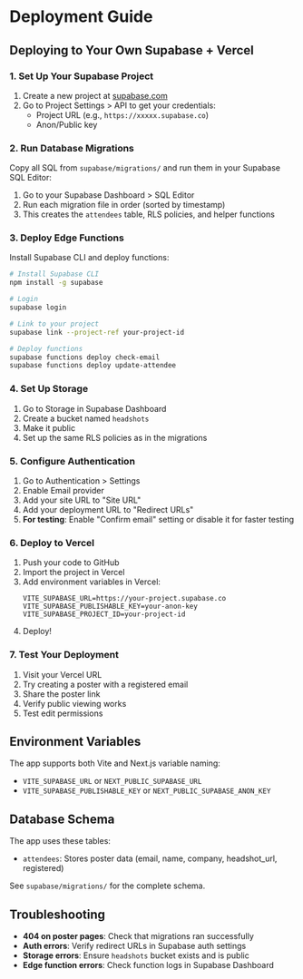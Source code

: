 # Deployment Guide

## Deploying to Your Own Supabase + Vercel

### 1. Set Up Your Supabase Project

1. Create a new project at [supabase.com](https://supabase.com)
2. Go to Project Settings > API to get your credentials:
   - Project URL (e.g., `https://xxxxx.supabase.co`)
   - Anon/Public key

### 2. Run Database Migrations

Copy all SQL from `supabase/migrations/` and run them in your Supabase SQL Editor:

1. Go to your Supabase Dashboard > SQL Editor
2. Run each migration file in order (sorted by timestamp)
3. This creates the `attendees` table, RLS policies, and helper functions

### 3. Deploy Edge Functions

Install Supabase CLI and deploy functions:

```bash
# Install Supabase CLI
npm install -g supabase

# Login
supabase login

# Link to your project
supabase link --project-ref your-project-id

# Deploy functions
supabase functions deploy check-email
supabase functions deploy update-attendee
```

### 4. Set Up Storage

1. Go to Storage in Supabase Dashboard
2. Create a bucket named `headshots`
3. Make it public
4. Set up the same RLS policies as in the migrations

### 5. Configure Authentication

1. Go to Authentication > Settings
2. Enable Email provider
3. Add your site URL to "Site URL"
4. Add your deployment URL to "Redirect URLs"
5. **For testing**: Enable "Confirm email" setting or disable it for faster testing

### 6. Deploy to Vercel

1. Push your code to GitHub
2. Import the project in Vercel
3. Add environment variables in Vercel:
   ```
   VITE_SUPABASE_URL=https://your-project.supabase.co
   VITE_SUPABASE_PUBLISHABLE_KEY=your-anon-key
   VITE_SUPABASE_PROJECT_ID=your-project-id
   ```
4. Deploy!

### 7. Test Your Deployment

1. Visit your Vercel URL
2. Try creating a poster with a registered email
3. Share the poster link
4. Verify public viewing works
5. Test edit permissions

## Environment Variables

The app supports both Vite and Next.js variable naming:

- `VITE_SUPABASE_URL` or `NEXT_PUBLIC_SUPABASE_URL`
- `VITE_SUPABASE_PUBLISHABLE_KEY` or `NEXT_PUBLIC_SUPABASE_ANON_KEY`

## Database Schema

The app uses these tables:
- `attendees`: Stores poster data (email, name, company, headshot_url, registered)

See `supabase/migrations/` for the complete schema.

## Troubleshooting

- **404 on poster pages**: Check that migrations ran successfully
- **Auth errors**: Verify redirect URLs in Supabase auth settings
- **Storage errors**: Ensure `headshots` bucket exists and is public
- **Edge function errors**: Check function logs in Supabase Dashboard
